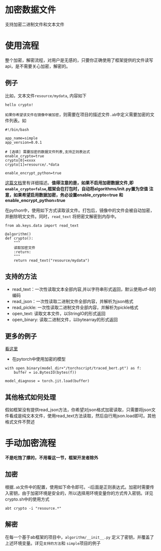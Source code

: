 # 加密数据文件

支持加密二进制文件和文本文件

# 使用流程
整个加密，解密流程，对用户是无感的，只要你正确使用了框架提供的文件读写api，是不需要关心加密，解密的。  

## 例子
比如，文本文件`resource/mydata`, 内容如下

```
hello crypto!
```

`如果你希望该文件在镜像中被加密`，则需要在项目的描述文件`.ab`中定义需要加密的文件列表。如
```
#!/bin/bash

app_name=simple
app_version=0.0.1

# [选填] 需要加密的数据文件列表,支持正则表达式
enable_crypto=true
crypto[0]=xxxx
crypto[1]=resource/.*data

enable_encrypt_python=true

```

[这篇文档](https://yuque.antfin.com/hs938q/ew0q9f/bush0g)里有详细描述。**值得注意的是，如果不启用加密数据文件,即`enable_crypto=false`,框架会在打包时，自动将algorithms/__init__.py置为空值**
**注意，如果希望启用数据加密，务必设置enable_crypto=true 和 enable_encrypt_python=true**


在python中，使用如下方式读取该文件。打包后，镜像中的文件会被自动加密，并删除明文文件。同时，`read_text` 将把密文解密到内存中。

```
from ab.keys.data import read_text

@algorithm()
def crypto():
    """
    读取加密文件
    :return:
    """
    return read_text("resource/mydata")

```

## 支持的方法
- read_text：一次性读取文本全部内容,并以字符串形式返回，默认使用utf-8的编码
- read_json：一次性读取二进制文件全部内容，并解析为json格式
- read_pickle: 一次性读取二进制文件全部内容，并解析为pickle格式
- open_text: 读取文本文件，以StringIO的形式返回
- open_binary: 读取二进制文件，以bytearray的形式返回

## 更多的例子
[看这里](tests/api/test_encrypt_file.py)

- 在pytorch中使用加密的模型
```
with open_binary(model_dir+"/torchscript/traced_bert.pt") as f:
    buffer = io.BytesIO(bytes(f))

model_diagnose = torch.jit.load(buffer)
```

## 其他格式如何处理
假如框架没有提供read_json方法，你希望对json格式加密读取，只需要将json文件看成是纯文本文件，使用read_text方法读取，然后自行用json.load即可。其他格式文件不赘述


# 手动加密流程
**不是吃饱了撑的，不用看这一节，框架开发者除外**

## 加密
根据`.ab`文件中的配置，使用如下命令即可。-i后面是正则表达式。加密时需要传入密钥，由于加密环境是安全的，所以选择用环境变量你的方式传入密钥。详见crypto.sh中的使用方式

```
abt crypto -i "resource.*"
```


## 解密
在每一个基于ab框架的项目中，`algorithm/__init__.py` 定义了密钥，并覆盖了上述环境变量。详见`支持的方法`和 `simple`项目的例子
